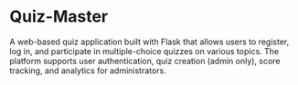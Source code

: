 # Quiz-Master
A web-based quiz application built with Flask that allows users to register, log in, and participate in multiple-choice quizzes on various topics. The platform supports user authentication, quiz creation (admin only), score tracking, and analytics for administrators.
